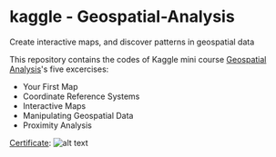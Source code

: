 # kaggle - Geospatial-Analysis
Create interactive maps, and discover patterns in geospatial data

This repository contains the codes of Kaggle mini course [Geospatial Analysis](https://www.kaggle.com/learn/geospatial-analysis)'s five excercises:

<ul>
  <li>Your First Map</li>
  <li>Coordinate Reference Systems</li>
  <li>Interactive Maps</li>
  <li>Manipulating Geospatial Data</li>
  <li>Proximity Analysis</li>
</ul>

[Certificate](https://www.kaggle.com/learn/certification/mdrafidreaz/geospatial-analysis):
![alt text](https://github.com/rafidreaz/Geospatial-Analysis/blob/main/MD%20RAFID%20REAZ%20-%20Geospatial%20Analysis.png?raw=true)
